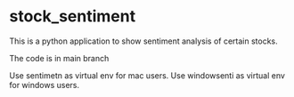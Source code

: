 # stock_sentiment
This is a python application to show sentiment analysis of certain stocks.

The code is in main branch

Use sentimetn as virtual env for mac users.
Use windowsenti as virtual env for windows users. 
